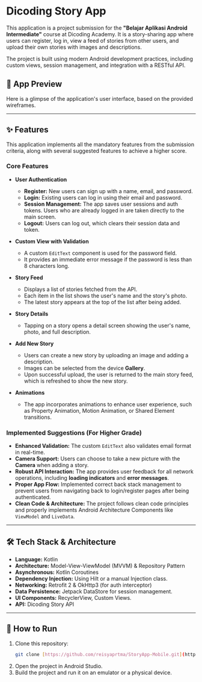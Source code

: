 # Dicoding Story App

This application is a project submission for the **"Belajar Aplikasi Android Intermediate"** course at Dicoding Academy. It is a story-sharing app where users can register, log in, view a feed of stories from other users, and upload their own stories with images and descriptions.

The project is built using modern Android development practices, including custom views, session management, and integration with a RESTful API.

## 📱 App Preview

Here is a glimpse of the application's user interface, based on the provided wireframes.

---

## ✨ Features

This application implements all the mandatory features from the submission criteria, along with several suggested features to achieve a higher score.

### Core Features

* **User Authentication**
    * **Register:** New users can sign up with a name, email, and password.
    * **Login:** Existing users can log in using their email and password.
    * **Session Management:** The app saves user sessions and auth tokens. Users who are already logged in are taken directly to the main screen.
    * **Logout:** Users can log out, which clears their session data and token.

* **Custom View with Validation**
    * A custom `EditText` component is used for the password field.
    * It provides an immediate error message if the password is less than 8 characters long.

* **Story Feed**
    * Displays a list of stories fetched from the API.
    * Each item in the list shows the user's name and the story's photo.
    * The latest story appears at the top of the list after being added.

* **Story Details**
    * Tapping on a story opens a detail screen showing the user's name, photo, and full description.

* **Add New Story**
    * Users can create a new story by uploading an image and adding a description.
    * Images can be selected from the device **Gallery**.
    * Upon successful upload, the user is returned to the main story feed, which is refreshed to show the new story.

* **Animations**
    * The app incorporates animations to enhance user experience, such as Property Animation, Motion Animation, or Shared Element transitions.

### Implemented Suggestions (For Higher Grade)

* **Enhanced Validation:** The custom `EditText` also validates email format in real-time.
* **Camera Support:** Users can choose to take a new picture with the **Camera** when adding a story.
* **Robust API Interaction:** The app provides user feedback for all network operations, including **loading indicators** and **error messages**.
* **Proper App Flow:** Implemented correct back stack management to prevent users from navigating back to login/register pages after being authenticated.
* **Clean Code & Architecture:** The project follows clean code principles and properly implements Android Architecture Components like `ViewModel` and `LiveData`.

---

## 🛠️ Tech Stack & Architecture

* **Language:** Kotlin
* **Architecture:** Model-View-ViewModel (MVVM) & Repository Pattern
* **Asynchronous:** Kotlin Coroutines
* **Dependency Injection:** Using Hilt or a manual Injection class.
* **Networking:** Retrofit 2 & OkHttp3 (for auth interceptor)
* **Data Persistence:** Jetpack DataStore for session management.
* **UI Components:** RecyclerView, Custom Views.
* **API:** Dicoding Story API

---

## 🚀 How to Run

1.  Clone this repository:
    ```bash
    git clone [https://github.com/reisyaprtma/StoryApp-Mobile.git](https://github.com/reisyaprtma/StoryApp-Mobile.git)
    ```
2.  Open the project in Android Studio.
3.  Build the project and run it on an emulator or a physical device.
